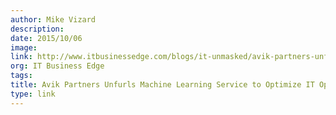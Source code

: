```yaml
---
author: Mike Vizard
description:
date: 2015/10/06
image:
link: http://www.itbusinessedge.com/blogs/it-unmasked/avik-partners-unfurls-machine-learning-service-to-optimize-it-operations.html
org: IT Business Edge
tags:
title: Avik Partners Unfurls Machine Learning Service to Optimize IT Operations
type: link
---
```

